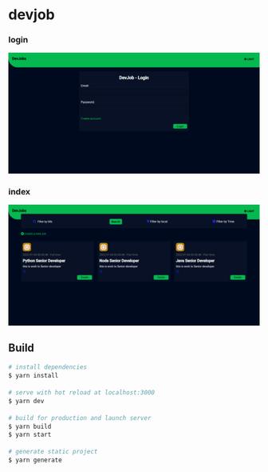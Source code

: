 # devjob

### login
<img src="frontEnd/imgReadme/login.png">


### index
<img src="frontEnd/imgReadme/index.png">

## Build

```bash
# install dependencies
$ yarn install

# serve with hot reload at localhost:3000
$ yarn dev

# build for production and launch server
$ yarn build
$ yarn start

# generate static project
$ yarn generate
```
